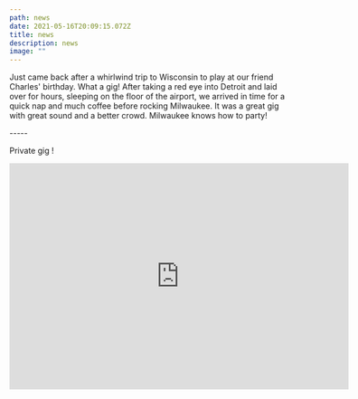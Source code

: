 ```yaml
---
path: news
date: 2021-05-16T20:09:15.072Z
title: news
description: news
image: ""
---
```

Just came back after a whirlwind trip to Wisconsin to play at our friend Charles' birthday. What a gig!  After taking a red eye into Detroit and laid over for hours, sleeping on the floor of the airport, we arrived in time for a quick nap and much coffee before rocking Milwaukee.  It was a great gig with great sound and a better crowd. Milwaukee knows how to party!

\-----

Private gig !

<iframe src="https://www.facebook.com/plugins/video.php?height=314&href=https%3A%2F%2Fwww.facebook.com%2Feventrightllc%2Fvideos%2F1375429956212645%2F&show_text=false&width=600&t=0" width="600" height="400" style="border:none;overflow:hidden" scrolling="no" frameborder="0" allowfullscreen="true" allow="autoplay; clipboard-write; encrypted-media; picture-in-picture; web-share" allowFullScreen="true"></iframe>